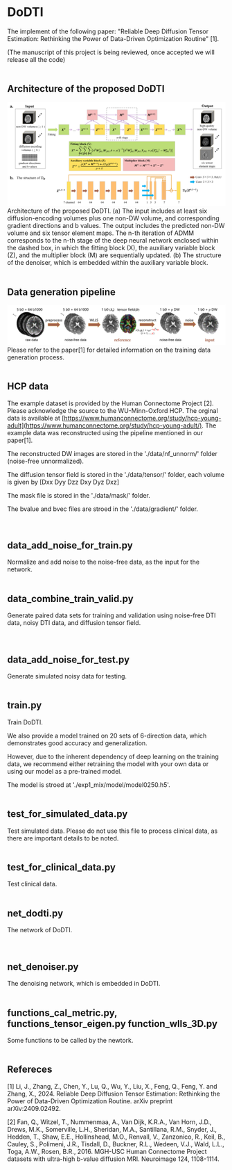 # DoDTI
The implement of the following paper: "Reliable Deep Diffusion Tensor Estimation: Rethinking the Power of Data-Driven Optimization Routine" [1].   

(The manuscript of this project is being reviewed, once accepted we will release all the code)
<br/><br/>
   
## Architecture of the proposed DoDTI
![](https://github.com/SMU-LiJialong/DoDTI/blob/main/check/architecture%20of%20the%20proposed%20DoDTI.png)
Architecture of the proposed DoDTI. (a) The input includes at least six diffusion-encoding volumes plus one non-DW volume, and corresponding gradient directions and b values. The output includes the predicted non-DW volume and six tensor element maps. The n-th iteration of ADMM corresponds to the n-th stage of the deep neural network enclosed within the dashed box, in which the fitting block (X), the auxiliary variable block (Z), and the multiplier block (M) are sequentially updated. (b) The structure of the denoiser, which is embedded within the auxiliary variable block.
<br/><br/>
    
## Data generation pipeline
![](https://github.com/SMU-LiJialong/DoDTI/blob/main/check/data%20generation%20pipeline.png)
Please refer to the paper[1] for detailed information on the training data generation process.
<br/><br/>

## HCP data
The example dataset is provided by the Human Connectome Project [2]. Please acknowledge the source to the WU-Minn-Oxford HCP. The orginal data is available at [https://www.humanconnectome.org/study/hcp-young-adult](https://www.humanconnectome.org/study/hcp-young-adult/).
The example data was reconstructed using the pipeline mentioned in our paper[1].  

The reconstructed DW images are stored in the './data/nf_unnorm/' folder (noise-free unnormalized).   

The diffusion tensor field is stored in the './data/tensor/' folder, each volume is given by [Dxx Dyy Dzz Dxy Dyz Dxz]   

The mask file is stored in the './data/mask/' folder.   

The bvalue and bvec files are stroed in the './data/gradient/' folder.   
<br/><br/>

## data_add_noise_for_train.py
Normalize and add noise to the noise-free data, as the input for the network.
<br/><br/>

## data_combine_train_valid.py
Generate paired data sets for training and validation using noise-free DTI data, noisy DTI data, and diffusion tensor field.
<br/><br/><br/>

## data_add_noise_for_test.py
Generate simulated noisy data for testing.
<br/><br/>

## train.py
Train DoDTI.

We also provide a model trained on 20 sets of 6-direction data, which demonstrates good accuracy and generalization.    

However, due to the inherent dependency of deep learning on the training data, we recommend either retraining the model with your own data or using our model as a pre-trained model.  

The model is stroed at './exp1_mix/model/model0250.h5'.
<br/><br/>

## test_for_simulated_data.py
Test simulated data. Please do not use this file to process clinical data, as there are important details to be noted.
<br/><br/>

## test_for_clinical_data.py
Test clinical data.
<br/><br/>

## net_dodti.py
The network of DoDTI.  
<br/><br/>

## net_denoiser.py
The denoising network, which is embedded in DoDTI.
<br/><br/>

## functions_cal_metric.py, functions_tensor_eigen.py function_wlls_3D.py
   Some functions to be called by the newtork.
<br/><br/>

## Refereces
[1] Li, J., Zhang, Z., Chen, Y., Lu, Q., Wu, Y., Liu, X., Feng, Q., Feng, Y. and Zhang, X., 2024. Reliable Deep Diffusion Tensor Estimation: Rethinking the Power of Data-Driven Optimization Routine. arXiv preprint arXiv:2409.02492.  

[2] Fan, Q., Witzel, T., Nummenmaa, A., Van Dijk, K.R.A., Van Horn, J.D., Drews, M.K., Somerville, L.H., Sheridan, M.A., Santillana, R.M., Snyder, J., Hedden, T., Shaw, E.E., Hollinshead, M.O., Renvall, V., Zanzonico, R., Keil, B., Cauley, S., Polimeni, J.R., Tisdall, D., Buckner, R.L., Wedeen, V.J., Wald, L.L., Toga, A.W., Rosen, B.R., 2016. MGH-USC Human Connectome Project datasets with ultra-high b-value diffusion MRI. Neuroimage 124, 1108-1114.
